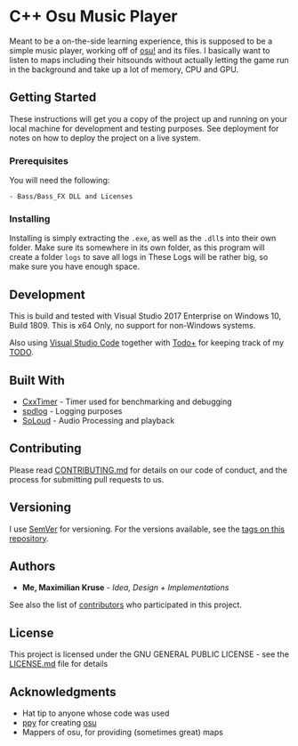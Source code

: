 # C++ Osu Music Player

Meant to be a on-the-side learning experience, this is supposed to be a simple music player, working off of [osu!](https://osu.ppy.sh/) and its files.
I basically want to listen to maps including their hitsounds without actually letting the game run in the background and take up a lot of memory, CPU and GPU.

## Getting Started

These instructions will get you a copy of the project up and running on your local machine for development and testing purposes. See deployment for notes on how to deploy the project on a live system.

### Prerequisites

You will need the following:

```
- Bass/Bass_FX DLL and Licenses
```

### Installing

Installing is simply extracting the `.exe`, as well as the `.dll`s into their own folder. Make sure its somewhere in its own folder, as this program will create a folder `logs` to save all logs in These Logs will be rather big, so make sure you have enough space.

## Development

This is build and tested with Visual Studio 2017 Enterprise on Windows 10, Build 1809.
This is x64 Only, no support for non-Windows systems.

Also using [Visual Studio Code](https://code.visualstudio.com/) together with [Todo+](https://github.com/fabiospampinato/vscode-todo-plus) for keeping track of my [TODO](TODO).

## Built With

* [CxxTimer](http://www.dropwizard.io/1.0.2/docs/) - Timer used for benchmarking and debugging
* [spdlog](https://maven.apache.org/) - Logging purposes
* [SoLoud](https://github.com/jarikomppa/soloud) - Audio Processing and playback

## Contributing

Please read [CONTRIBUTING.md](https://gist.github.com/PurpleBooth/b24679402957c63ec426) for details on our code of conduct, and the process for submitting pull requests to us.

## Versioning

I use [SemVer](http://semver.org/) for versioning. For the versions available, see the [tags on this repository](https://github.com/MaxKruse/Cpp-Osu-Music-Player). 

## Authors

* **Me, Maximilian Kruse** - *Idea, Design + Implementations*

See also the list of [contributors](https://github.com/MaxKruse/Cpp-Osu-Music-Player/contributors) who participated in this project.

## License

This project is licensed under the GNU GENERAL PUBLIC LICENSE  - see the [LICENSE.md](LICENSE.md) file for details

## Acknowledgments

* Hat tip to anyone whose code was used
* [ppy](https://github.com/ppy) for creating [osu](https://osu.ppy.sh/)
* Mappers of osu, for providing (sometimes great) maps